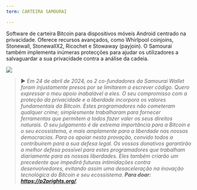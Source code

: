 ```yaml
---
term: CARTEIRA SAMOURAI

---
```

Software de carteira Bitcoin para dispositivos móveis Android centrado na privacidade. Oferece recursos avançados, como Whirlpool coinjoins, Stonewall, StonewallX2, Ricochet e Stowaway (payjoin). O Samourai também implementa inúmeras protecções para ajudar os utilizadores a salvaguardar a sua privacidade contra a análise da cadeia.

![](../../dictionnaire/assets/45.webp)

> ► *Em 24 de abril de 2024, os 2 co-fundadores da Samourai Wallet foram injustamente presos por se limitarem a escrever código. Quero expressar o meu apoio inabalável a eles. O seu compromisso com a proteção da privacidade e a liberdade incorpora os valores fundamentais da Bitcoin. Estes programadores não cometeram qualquer crime; simplesmente trabalharam para fornecer ferramentas que permitem a todos fazer valer os seus direitos naturais. O seu julgamento é de extrema importância para a Bitcoin e o seu ecossistema, e mais amplamente para a liberdade nas nossas democracias. Para os apoiar nesta provação, convido todos a contribuírem para a sua defesa legal. Os vossos donativos garantirão a melhor defesa possível para estes programadores que trabalham diariamente para as nossas liberdades. Eles também criarão um precedente que impedirá futuras intimidações contra desenvolvedores, evitando assim uma desaceleração na inovação tecnológica do Bitcoin e seu ecossistema. **Para doar: https://p2prights.org/**.*